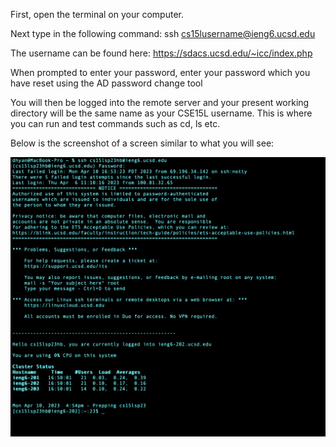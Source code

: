 First, open the terminal on your computer.

Next type in the following command:
ssh cs15lusername@ieng6.ucsd.edu 

The username can be found here: https://sdacs.ucsd.edu/~icc/index.php

When prompted to enter your password, enter your password which you have reset using the AD password change tool

You will then be logged into the remote server and your present working directory will be the same name as your CSE15L username. This is where you can run and test commands such as cd, ls etc.

Below is the screenshot of a screen similar to what you will see:

![Terminal Screenshot](term.png)